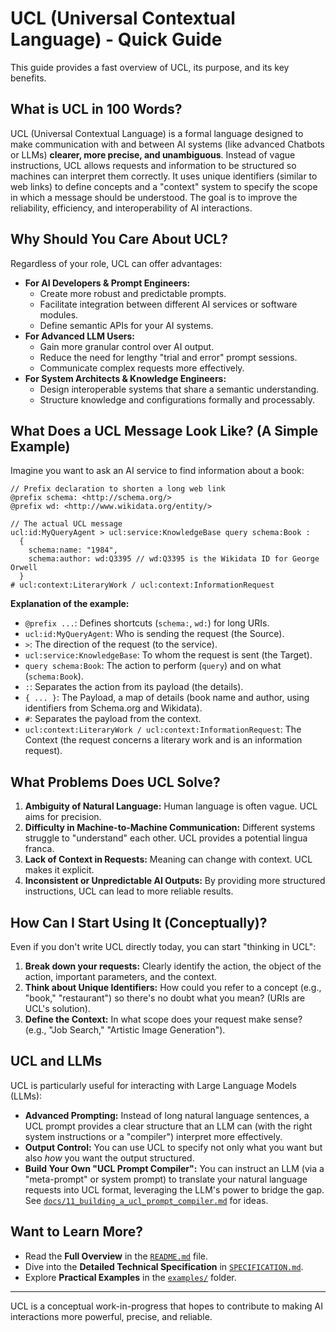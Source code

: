 # UCL (Universal Contextual Language) - Quick Guide

This guide provides a fast overview of UCL, its purpose, and its key benefits.

## What is UCL in 100 Words?

UCL (Universal Contextual Language) is a formal language designed to make communication with and between AI systems (like advanced Chatbots or LLMs) **clearer, more precise, and unambiguous**. Instead of vague instructions, UCL allows requests and information to be structured so machines can interpret them correctly. It uses unique identifiers (similar to web links) to define concepts and a "context" system to specify the scope in which a message should be understood. The goal is to improve the reliability, efficiency, and interoperability of AI interactions.

## Why Should You Care About UCL?

Regardless of your role, UCL can offer advantages:

*   **For AI Developers & Prompt Engineers:**
    *   Create more robust and predictable prompts.
    *   Facilitate integration between different AI services or software modules.
    *   Define semantic APIs for your AI systems.
*   **For Advanced LLM Users:**
    *   Gain more granular control over AI output.
    *   Reduce the need for lengthy "trial and error" prompt sessions.
    *   Communicate complex requests more effectively.
*   **For System Architects & Knowledge Engineers:**
    *   Design interoperable systems that share a semantic understanding.
    *   Structure knowledge and configurations formally and processably.

## What Does a UCL Message Look Like? (A Simple Example)

Imagine you want to ask an AI service to find information about a book:

```ucl
// Prefix declaration to shorten a long web link
@prefix schema: <http://schema.org/> 
@prefix wd: <http://www.wikidata.org/entity/>

// The actual UCL message
ucl:id:MyQueryAgent > ucl:service:KnowledgeBase query schema:Book : 
  { 
    schema:name: "1984", 
    schema:author: wd:Q3395 // wd:Q3395 is the Wikidata ID for George Orwell
  } 
# ucl:context:LiteraryWork / ucl:context:InformationRequest 
```

**Explanation of the example:**

*   `@prefix ...`: Defines shortcuts (`schema:`, `wd:`) for long URIs.
*   `ucl:id:MyQueryAgent`: Who is sending the request (the Source).
*   `>`: The direction of the request (to the service).
*   `ucl:service:KnowledgeBase`: To whom the request is sent (the Target).
*   `query schema:Book`: The action to perform (`query`) and on what (`schema:Book`).
*   `:`: Separates the action from its payload (the details).
*   `{ ... }`: The Payload, a map of details (book name and author, using identifiers from Schema.org and Wikidata).
*   `#`: Separates the payload from the context.
*   `ucl:context:LiteraryWork / ucl:context:InformationRequest`: The Context (the request concerns a literary work and is an information request).

## What Problems Does UCL Solve?

1.  **Ambiguity of Natural Language:** Human language is often vague. UCL aims for precision.
2.  **Difficulty in Machine-to-Machine Communication:** Different systems struggle to "understand" each other. UCL provides a potential lingua franca.
3.  **Lack of Context in Requests:** Meaning can change with context. UCL makes it explicit.
4.  **Inconsistent or Unpredictable AI Outputs:** By providing more structured instructions, UCL can lead to more reliable results.

## How Can I Start Using It (Conceptually)?

Even if you don't write UCL directly today, you can start "thinking in UCL":

1.  **Break down your requests:** Clearly identify the action, the object of the action, important parameters, and the context.
2.  **Think about Unique Identifiers:** How could you refer to a concept (e.g., "book," "restaurant") so there's no doubt what you mean? (URIs are UCL's solution).
3.  **Define the Context:** In what scope does your request make sense? (e.g., "Job Search," "Artistic Image Generation").

## UCL and LLMs

UCL is particularly useful for interacting with Large Language Models (LLMs):

*   **Advanced Prompting:** Instead of long natural language sentences, a UCL prompt provides a clear structure that an LLM can (with the right system instructions or a "compiler") interpret more effectively.
*   **Output Control:** You can use UCL to specify not only what you want but also *how* you want the output structured.
*   **Build Your Own "UCL Prompt Compiler":** You can instruct an LLM (via a "meta-prompt" or system prompt) to translate your natural language requests into UCL format, leveraging the LLM's power to bridge the gap. See [`docs/11_building_a_ucl_prompt_compiler.md`](./docs/11_building_a_ucl_prompt_compiler.md) for ideas.

## Want to Learn More?

*   Read the **Full Overview** in the [`README.md`](./README.md) file.
*   Dive into the **Detailed Technical Specification** in [`SPECIFICATION.md`](./SPECIFICATION.md).
*   Explore **Practical Examples** in the [`examples/`](./examples/) folder.

---

UCL is a conceptual work-in-progress that hopes to contribute to making AI interactions more powerful, precise, and reliable.
```


